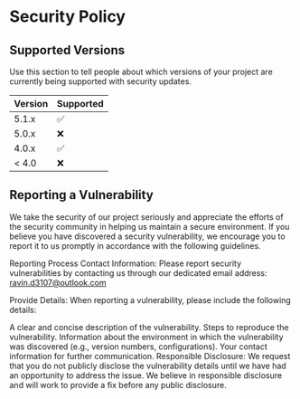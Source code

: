 # Security Policy

## Supported Versions

Use this section to tell people about which versions of your project are
currently being supported with security updates.

| Version | Supported          |
| ------- | ------------------ |
| 5.1.x   | :white_check_mark: |
| 5.0.x   | :x:                |
| 4.0.x   | :white_check_mark: |
| < 4.0   | :x:                |

## Reporting a Vulnerability

We take the security of our project seriously and appreciate the efforts of the security community in helping us maintain a secure environment. If you believe you have discovered a security vulnerability, we encourage you to report it to us promptly in accordance with the following guidelines.

Reporting Process
Contact Information: Please report security vulnerabilities by contacting us through our dedicated email address: ravin.d3107@outlook.com

Provide Details: When reporting a vulnerability, please include the following details:

A clear and concise description of the vulnerability.
Steps to reproduce the vulnerability.
Information about the environment in which the vulnerability was discovered (e.g., version numbers, configurations).
Your contact information for further communication.
Responsible Disclosure: We request that you do not publicly disclose the vulnerability details until we have had an opportunity to address the issue. We believe in responsible disclosure and will work to provide a fix before any public disclosure.
